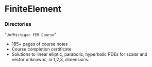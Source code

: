 # FiniteElement

### Directories

"`UofMichigan FEM Course`"
- 185+ pages of course notes
- Course completion certificate
- Solutions to linear elliptic, parabolic, hyperbolic PDEs for scalar and vector unknowns, in 1,2,3, dimensions.
